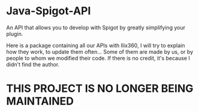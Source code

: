 # Java-Spigot-API
An API that allows you to develop with Spigot by greatly simplifying your plugin.

Here is a package containing all our APIs with Ilix360, I will try to explain how they work, to update them often... Some of them are made by us, or by people to whom we modified their code. If there is no credit, it's because I didn't find the author.

# THIS PROJECT IS NO LONGER BEING MAINTAINED
